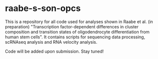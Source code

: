 # raabe-s-son-opcs
This is a repository for all code used for analyses shown in Raabe et al. (in preparation) "Transcription factor-dependent differences in cluster composition and transition states of oligodendrocyte differentiation from human stem cells".
It contains scripts for sequencing data processing, scRNAseq analysis and RNA velocity analysis.

Code will be added upon submission.
Stay tuned!

